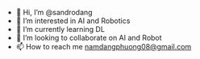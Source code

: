 - 👋 Hi, I’m @sandrodang
- 👀 I’m interested in AI and Robotics
- 🌱 I’m currently learning DL
- 💞️ I’m looking to collaborate on AI and Robot
- 📫 How to reach me namdangphuong08@gmail.com


<!---
sandrodang/sandrodang is a ✨ special ✨ repository because its `README.md` (this file) appears on your GitHub profile.
You can click the Preview link to take a look at your changes.
--->
